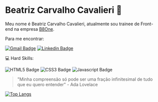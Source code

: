 # Beatriz Carvalho Cavalieri	:hugs:

  Meu nome é Beatriz Carvalho Cavalieri, atualmente sou trainee de Front-end na empresa [B8One](https://www.linkedin.com/company/b8one/).


Para me encontrar:

[![Gmail Badge](https://img.shields.io/badge/Gmail-D14836?style=for-the-badge&logo=gmail&logoColor=white&link=mailto:bia3003carvalho@gmail.com)](mailto:bia3003carvalho@gmail.com)
[![Linkedin Badge](https://img.shields.io/badge/LinkedIn-0077B5?style=for-the-badge&logo=linkedin&logoColor=white&link=https://www.linkedin.com/in/beatriz-carvalho-cavalieri)](https://www.linkedin.com/in/beatriz-carvalho-cavalieri)

:computer: Hard Skills:

![HTML5 Badge](https://img.shields.io/badge/HTML5-E34F26?style=for-the-badge&logo=html5&logoColor=white)
![CSS3 Badge](https://img.shields.io/badge/CSS3-1572B6?style=for-the-badge&logo=css3&logoColor=white)
![Javascript Badge](https://img.shields.io/badge/JavaScript-323330?style=for-the-badge&logo=javascript&logoColor=F7DF1E)



> "Minha compreensão só pode ser uma fração infinitesimal de tudo que eu quero entender"  - Ada Lovelace
<p align="center">

[![Top Langs](https://github-readme-stats.vercel.app/api/top-langs/?username=BiaCarvalhoCavalieri&layout=compact&theme=radical&bg_color=30,0d0d0d,191919&title_color=fff&text_color=fff&icon_color=79ff97)](https://github.com/anuraghazra/github-readme-stats)


</p>
